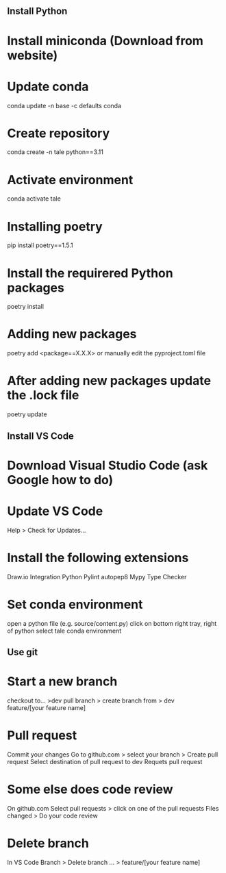## Install Python

# Install miniconda (Download from website)


# Update conda
conda update -n base -c defaults conda

# Create repository
conda create -n tale python==3.11

# Activate environment
conda activate tale

# Installing poetry
pip install poetry==1.5.1

# Install the requirered Python packages
poetry install 

# Adding new packages

poetry add <package==X.X.X>
or 
manually edit the pyproject.toml file

# After adding new packages update the .lock file

poetry update

## Install VS Code

# Download Visual Studio Code (ask Google how to do)

# Update VS Code
Help > Check for Updates...

# Install the following extensions
Draw.io Integration
Python
Pylint
autopep8
Mypy Type Checker

# Set conda environment
open a python file (e.g. source/content.py)
click on bottom right tray, right of python
select tale conda environment


## Use git

# Start a new branch
checkout to... >dev
pull
branch > create branch from > dev  
    feature/[your feature name]

# Pull request
Commit your changes
Go to github.com > select your branch > Create pull request
Select destination of pull request to dev
Requets pull request

# Some else does code review
On github.com
Select pull requests > click on one of the pull requests
Files changed > Do your code review

# Delete branch
In VS Code
Branch > Delete branch ... > feature/[your feature name]


